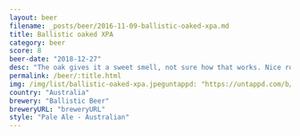 ```yaml
---
layout: beer
filename: _posts/beer/2016-11-09-ballistic-oaked-xpa.md
title: Ballistic oaked XPA
category: beer
score: 8
beer-date: "2018-12-27"
desc: "The oak gives it a sweet smell, not sure how that works. Nice roundness and sits well as an XPA. Easy drinking with no harshness"
permalink: /beer/:title.html
img: /img/list/ballistic-oaked-xpa.jpeguntappd: "https://untappd.com/b/ballistic-beer-ballistic-oaked-xpa/2976257"
country: "Australia"
brewery: "Ballistic Beer"
breweryURL: "breweryURL"
style: "Pale Ale - Australian"
---
```

